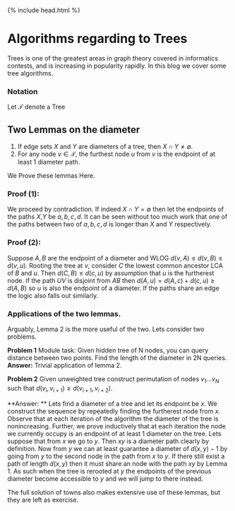{% include head.html %}
# Algorithms regarding to Trees
Trees is one of the greatest areas in graph theory covered in informatics contests, and is increasing in popularity rapidly. In this blog we cover some tree algorithms.
### Notation
Let $\mathcal{T}$ denote a Tree
## Two Lemmas on the diameter
1. If edge sets $X$ and $Y$ are diameters of a tree, then $X\cap Y\neq \emptyset$.
2. For any node $v\in \mathcal{T}$, the furthest node $u$ from $v$ is the endpoint of at least 1 diameter path.

We Prove these lemmas Here.
### Proof (1):
We proceed by contradiction. If indeed $X\cap Y= \emptyset$ then let the endpoints of the paths $X$,$Y$ be $a,b,c,d$. 
It can be seen without too much work that one of the paths between two of $a,b,c,d$ is longer than $X$ and $Y$ respectively. 

### Proof (2):
Suppose $A,B$ are the endpoint of a diameter and WLOG $d(v,A)\leq d(v,B)\leq d(v,u)$. Rooting the tree at $v$, consider $C$ 
the lowest common ancestor LCA of $B$ and $u$. Then $d(C,B)\leq d(c,u)$ by assumption that $u$ is the furtherest node.
If the path $UV$ is disjoint from $AB$ then $d(A,u) = d(A,c) + d(c,u) \geq d(A,B)$ so $u$ is also the endpoint of a diameter. 
If the paths share an edge the logic also falls out similarly.

### Applications of the two lemmas.
Arguably, Lemma 2 is the more useful of the two. Lets consider two problems.  

**Problem 1** Module task: Given hidden tree of N nodes, you can query distance between two points. Find the length of the diameter in 2N queries. 
**Answer:** Trivial application of lemma 2.

**Problem 2** Given unweighted tree construct permutation of nodes $v_1 ... v_N$ such that $d(v_i,v_{i+1})\geq d(v_{i+1}, v_{i+2})$.  

**Answer: **  Lets find a diameter of a tree and let its endpoint be $x$. We construct the sequence by repeatedly finding the furtherest node from $x$. Observe that
at each iteration of the algorithm the diameter of the tree is nonincreasing. Further, we prove inductively that at each iteration the node we currently occupy is an endpoint of at least 1 diameter on the tree. Lets suppose that from $x$ we go to $y$. Then $xy$ is a diameter path clearly by definition. Now from $y$ we can at least guarantee a diameter of $d(x,y)-1$ by going from $y$ to the second node in the path from $x$ to $y$. If there still exist a path of length $d(x,y)$ then it must share an node with the path $xy$ by Lemma 1. As such when the tree is rerooted at $y$ the endpoints of the previous diameter become accessible to $y$ and we will jump to there instead.

The full solution of towns also makes extensive use of these lemmas, but they are left as exercise. 

